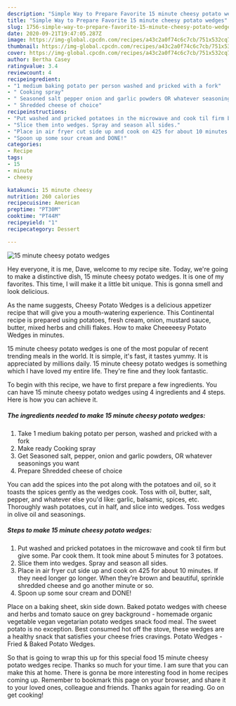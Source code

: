 ```yaml
---
description: "Simple Way to Prepare Favorite 15 minute cheesy potato wedges"
title: "Simple Way to Prepare Favorite 15 minute cheesy potato wedges"
slug: 1756-simple-way-to-prepare-favorite-15-minute-cheesy-potato-wedges
date: 2020-09-21T19:47:05.287Z
image: https://img-global.cpcdn.com/recipes/a43c2a0f74c6c7cb/751x532cq70/15-minute-cheesy-potato-wedges-recipe-main-photo.jpg
thumbnail: https://img-global.cpcdn.com/recipes/a43c2a0f74c6c7cb/751x532cq70/15-minute-cheesy-potato-wedges-recipe-main-photo.jpg
cover: https://img-global.cpcdn.com/recipes/a43c2a0f74c6c7cb/751x532cq70/15-minute-cheesy-potato-wedges-recipe-main-photo.jpg
author: Bertha Casey
ratingvalue: 3.4
reviewcount: 4
recipeingredient:
- "1 medium baking potato per person washed and pricked with a fork"
- " Cooking spray"
- " Seasoned salt pepper onion and garlic powders OR whatever seasonings you want"
- " Shredded cheese of choice"
recipeinstructions:
- "Put washed and pricked potatoes in the microwave and cook til firm but give some. Par cook them. It took mine about 5 minutes for 3 potatoes."
- "Slice them into wedges. Spray and season all sides."
- "Place in air fryer cut side up and cook on 425 for about 10 minutes. If they need longer go longer. When they’re brown and beautiful, sprinkle shredded cheese and go another minute or so."
- "Spoon up some sour cream and DONE!"
categories:
- Recipe
tags:
- 15
- minute
- cheesy

katakunci: 15 minute cheesy 
nutrition: 260 calories
recipecuisine: American
preptime: "PT30M"
cooktime: "PT44M"
recipeyield: "1"
recipecategory: Dessert

---
```



![15 minute cheesy potato wedges](https://img-global.cpcdn.com/recipes/a43c2a0f74c6c7cb/751x532cq70/15-minute-cheesy-potato-wedges-recipe-main-photo.jpg)

Hey everyone, it is me, Dave, welcome to my recipe site. Today, we're going to make a distinctive dish, 15 minute cheesy potato wedges. It is one of my favorites. This time, I will make it a little bit unique. This is gonna smell and look delicious.

As the name suggests, Cheesy Potato Wedges is a delicious appetizer recipe that will give you a mouth-watering experience. This Continental recipe is prepared using potatoes, fresh cream, onion, mustard sauce, butter, mixed herbs and chilli flakes. How to make Cheeeeesy Potato Wedges in minutes.

15 minute cheesy potato wedges is one of the most popular of recent trending meals in the world. It is simple, it's fast, it tastes yummy. It is appreciated by millions daily. 15 minute cheesy potato wedges is something which I have loved my entire life. They're fine and they look fantastic.


To begin with this recipe, we have to first prepare a few ingredients. You can have 15 minute cheesy potato wedges using 4 ingredients and 4 steps. Here is how you can achieve it.

<!--inarticleads1-->

##### The ingredients needed to make 15 minute cheesy potato wedges:

1. Take 1 medium baking potato per person, washed and pricked with a fork
1. Make ready  Cooking spray
1. Get  Seasoned salt, pepper, onion and garlic powders, OR whatever seasonings you want
1. Prepare  Shredded cheese of choice


You can add the spices into the pot along with the potatoes and oil, so it toasts the spices gently as the wedges cook. Toss with oil, butter, salt, pepper, and whatever else you&#39;d like: garlic, balsamic, spices, etc. Thoroughly wash potatoes, cut in half, and slice into wedges. Toss wedges in olive oil and seasonings. 

<!--inarticleads2-->

##### Steps to make 15 minute cheesy potato wedges:

1. Put washed and pricked potatoes in the microwave and cook til firm but give some. Par cook them. It took mine about 5 minutes for 3 potatoes.
1. Slice them into wedges. Spray and season all sides.
1. Place in air fryer cut side up and cook on 425 for about 10 minutes. If they need longer go longer. When they’re brown and beautiful, sprinkle shredded cheese and go another minute or so.
1. Spoon up some sour cream and DONE!


Place on a baking sheet, skin side down. Baked potato wedges with cheese and herbs and tomato sauce on grey background - homemade organic vegetable vegan vegetarian potato wedges snack food meal. The sweet potato is no exception. Best consumed hot off the stove, these wedges are a healthy snack that satisfies your cheese fries cravings. Potato Wedges - Fried &amp; Baked Potato Wedges. 

So that is going to wrap this up for this special food 15 minute cheesy potato wedges recipe. Thanks so much for your time. I am sure that you can make this at home. There is gonna be more interesting food in home recipes coming up. Remember to bookmark this page on your browser, and share it to your loved ones, colleague and friends. Thanks again for reading. Go on get cooking!
